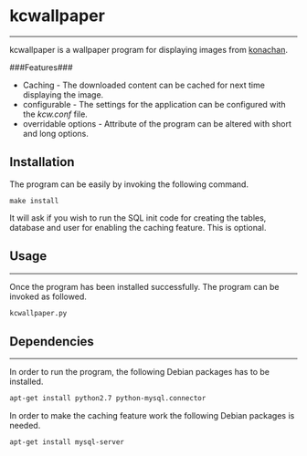 # kcwallpaper #
---
kcwallpaper is a wallpaper program for displaying images from [konachan](https://konachan.net).

###Features###
* Caching - The downloaded content can be cached for next time displaying the image.
* configurable - The settings for the application can be configured with the *kcw.conf* file.
* overridable options - Attribute of the program can be altered with short and long options.



## Installation ##
The program can be easily by invoking the following command.
```
make install
```
It will ask if you wish to run the SQL init code for creating the tables, database and user for enabling the caching feature. This is optional.


## Usage ##
--------------
Once the program has been installed successfully. The program can be invoked as followed.
```bash
kcwallpaper.py
```


## Dependencies ##
----------------
In order to run the program, the following Debian packages has to be installed.
```bash
apt-get install python2.7 python-mysql.connector
```
In order to make the caching feature work the following Debian packages is needed.
```bash
apt-get install mysql-server
```